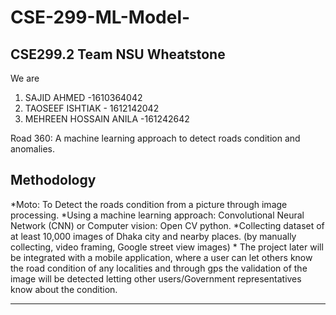 # CSE-299-ML-Model-


## CSE299.2 Team NSU Wheatstone

We are

1. SAJID AHMED -1610364042
2. TAOSEEF ISHTIAK - 1612142042
3. MEHREEN HOSSAIN ANILA -161242642

Road 360: A machine learning approach to detect roads condition and anomalies.

## Methodology

*Moto: To Detect the roads condition from a picture through image processing.
*Using a machine learning approach: Convolutional Neural Network (CNN) or Computer vision: Open CV python. 
*Collecting dataset of at least 10,000 images of Dhaka city and nearby places. (by manually collecting, video framing, Google street view images)
*
The project later will be integrated with a mobile application, where a user can let others know the road condition of any localities and through gps the validation of the image will be detected letting other users/Government representatives know about the condition. 
***

